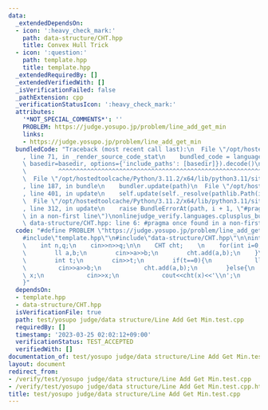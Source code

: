 ```yaml
---
data:
  _extendedDependsOn:
  - icon: ':heavy_check_mark:'
    path: data-structure/CHT.hpp
    title: Convex Hull Trick
  - icon: ':question:'
    path: template.hpp
    title: template.hpp
  _extendedRequiredBy: []
  _extendedVerifiedWith: []
  _isVerificationFailed: false
  _pathExtension: cpp
  _verificationStatusIcon: ':heavy_check_mark:'
  attributes:
    '*NOT_SPECIAL_COMMENTS*': ''
    PROBLEM: https://judge.yosupo.jp/problem/line_add_get_min
    links:
    - https://judge.yosupo.jp/problem/line_add_get_min
  bundledCode: "Traceback (most recent call last):\n  File \"/opt/hostedtoolcache/Python/3.11.2/x64/lib/python3.11/site-packages/onlinejudge_verify/documentation/build.py\"\
    , line 71, in _render_source_code_stat\n    bundled_code = language.bundle(stat.path,\
    \ basedir=basedir, options={'include_paths': [basedir]}).decode()\n          \
    \         ^^^^^^^^^^^^^^^^^^^^^^^^^^^^^^^^^^^^^^^^^^^^^^^^^^^^^^^^^^^^^^^^^^^^^^^^^^^^^^^^^\n\
    \  File \"/opt/hostedtoolcache/Python/3.11.2/x64/lib/python3.11/site-packages/onlinejudge_verify/languages/cplusplus.py\"\
    , line 187, in bundle\n    bundler.update(path)\n  File \"/opt/hostedtoolcache/Python/3.11.2/x64/lib/python3.11/site-packages/onlinejudge_verify/languages/cplusplus_bundle.py\"\
    , line 401, in update\n    self.update(self._resolve(pathlib.Path(included), included_from=path))\n\
    \  File \"/opt/hostedtoolcache/Python/3.11.2/x64/lib/python3.11/site-packages/onlinejudge_verify/languages/cplusplus_bundle.py\"\
    , line 312, in update\n    raise BundleErrorAt(path, i + 1, \"#pragma once found\
    \ in a non-first line\")\nonlinejudge_verify.languages.cplusplus_bundle.BundleErrorAt:\
    \ data-structure/CHT.hpp: line 6: #pragma once found in a non-first line\n"
  code: "#define PROBLEM \"https://judge.yosupo.jp/problem/line_add_get_min\"\n\n\
    #include\"template.hpp\"\n#include\"data-structure/CHT.hpp\"\n\nint main(){\n\
    \    int n,q;\n    cin>>n>>q;\n\n    CHT cht;    \n    for(int i=0;i<n;i++){\n\
    \        ll a,b;\n        cin>>a>>b;\n        cht.add(a,b);\n    }\n    while(q--){\n\
    \        int t;\n        cin>>t;\n        if(t==0){\n            ll a,b;\n   \
    \         cin>>a>>b;\n            cht.add(a,b);\n        }else{\n            ll\
    \ x;\n            cin>>x;\n            cout<<cht(x)<<'\\n';\n        }\n    }\n\
    }"
  dependsOn:
  - template.hpp
  - data-structure/CHT.hpp
  isVerificationFile: true
  path: test/yosupo judge/data structure/Line Add Get Min.test.cpp
  requiredBy: []
  timestamp: '2023-03-25 02:02:12+09:00'
  verificationStatus: TEST_ACCEPTED
  verifiedWith: []
documentation_of: test/yosupo judge/data structure/Line Add Get Min.test.cpp
layout: document
redirect_from:
- /verify/test/yosupo judge/data structure/Line Add Get Min.test.cpp
- /verify/test/yosupo judge/data structure/Line Add Get Min.test.cpp.html
title: test/yosupo judge/data structure/Line Add Get Min.test.cpp
---
```

